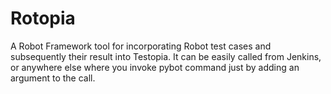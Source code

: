 Rotopia
=======

A Robot Framework tool for incorporating Robot test cases and subsequently their result into Testopia. It can be easily called from Jenkins, or anywhere else where you invoke pybot command just by adding an argument to the call.
